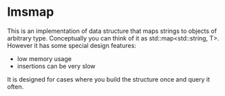 # lmsmap

This is an implementation of data structure that maps strings
to objects of arbitrary type. Conceptually you can think of
it as std::map<std::string, T>. However it has some special
design features:

- low memory usage
- insertions can be very slow

It is designed for cases where you build the structure
once and query it often.
